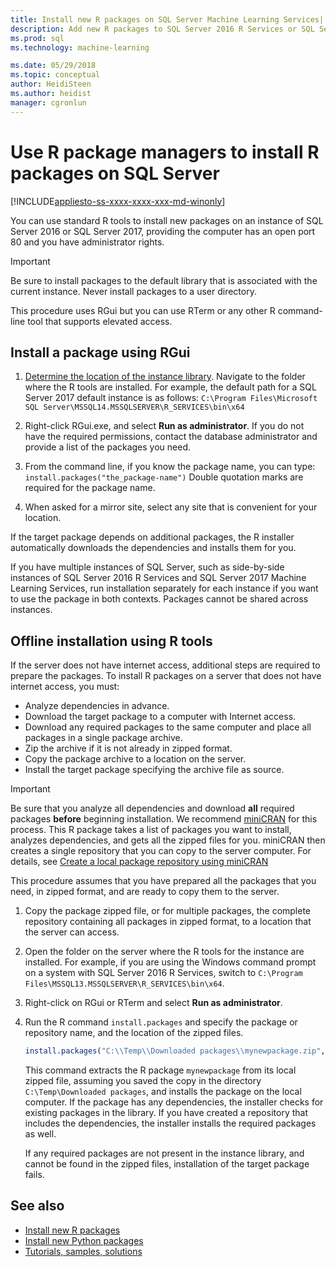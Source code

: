 ```yaml
---
title: Install new R packages on SQL Server Machine Learning Services| Microsoft Docs
description: Add new R packages to SQL Server 2016 R Services or SQL Server 2017 Machine Learning Services (In-Database)
ms.prod: sql
ms.technology: machine-learning

ms.date: 05/29/2018  
ms.topic: conceptual
author: HeidiSteen
ms.author: heidist
manager: cgronlun
---
```


# Use R package managers to install R packages on SQL Server
[!INCLUDE[appliesto-ss-xxxx-xxxx-xxx-md-winonly](../../includes/appliesto-ss-xxxx-xxxx-xxx-md-winonly.md)]

You can use standard R tools to install new packages on an instance of SQL Server 2016 or SQL Server 2017, providing the computer has an open port 80 and you have administrator rights.

> [!IMPORTANT] 
> Be sure to install packages to the default library that is associated with the current instance. Never install packages to a user directory.

This procedure uses RGui but you can use RTerm or any other R command-line tool that supports elevated access.

## Install a package using RGui

1. [Determine the location of the instance library](installing-and-managing-r-packages.md). Navigate to the folder where the R tools are installed. For example, the default path for a SQL Server 2017 default instance is as follows: `C:\Program Files\Microsoft SQL Server\MSSQL14.MSSQLSERVER\R_SERVICES\bin\x64`

1. Right-click RGui.exe, and select **Run as administrator**. If you do not have the required permissions, contact the database administrator and provide a list of the packages you need.

1. From the command line, if you know the package name, you can type: `install.packages("the_package-name")`
    Double quotation marks are required for the package name.

1. When asked for a mirror site, select any site that is convenient for your location.

If the target package depends on additional packages, the R installer automatically downloads the dependencies and installs them for you.

If you have multiple instances of SQL Server, such as side-by-side instances of SQL Server 2016 R Services and SQL Server 2017 Machine Learning Services, run installation separately for each instance if you want to use the package in both contexts. Packages cannot be shared across instances.

## <a name = "bkmk_offlineInstall"></a> Offline installation using R tools

If the server does not have internet access, additional steps are required to prepare the packages. To install R packages on a server that does not have internet access, you must:

+ Analyze dependencies in advance.
+ Download the target package to a computer with Internet access.
+ Download any required packages to the same computer and place all packages in a single package archive.
+ Zip the archive if it is not already in zipped format.
+ Copy the package archive to a location on the server.
+ Install the target package specifying the archive file as source.

> [!IMPORTANT] 
>  Be sure that you analyze all dependencies and download **all** required packages **before** beginning installation. We recommend [miniCRAN](https://mran.microsoft.com/package/miniCRAN) for this process. This R package takes a list of packages you want to install, analyzes dependencies, and gets all the zipped files for you. miniCRAN then creates a single repository that you can copy to the server computer. For details, see [Create a local package repository using miniCRAN](create-a-local-package-repository-using-minicran.md)

This procedure assumes that you have prepared all the packages that you need, in zipped format, and are ready to copy them to the server.

1. Copy the package zipped file, or for multiple packages, the complete repository containing all packages in zipped format, to a location that the server can access.

2. Open the folder on the server where the R tools for the instance are installed. For example, if you are using the Windows command prompt on a system with SQL Server 2016 R Services, switch to `C:\Program Files\MSSQL13.MSSQLSERVER\R_SERVICES\bin\x64`.

3. Right-click on RGui or RTerm and select **Run as administrator**.

4. Run the R command `install.packages` and specify the package or repository name, and the location of the zipped files.

    ```R
    install.packages("C:\\Temp\\Downloaded packages\\mynewpackage.zip", repos=NULL)
    ```

    This command extracts the R package `mynewpackage` from its local zipped file, assuming you saved the copy in the directory `C:\Temp\Downloaded packages`, and installs the package on the local computer. If the package has any dependencies, the installer checks for existing packages in the library. If you have created a repository that includes the dependencies, the installer installs the required packages as well.

    If any required packages are not present in the instance library, and cannot be found in the zipped files, installation of the target package fails.

## See also

+ [Install new R packages](install-additional-r-packages-on-sql-server.md)
+ [Install new Python packages](../python/install-additional-python-packages-on-sql-server.md)
+ [Tutorials, samples, solutions](../tutorials/machine-learning-services-tutorials.md)
